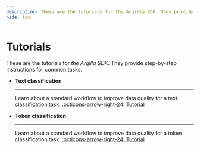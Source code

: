 ```yaml
---
description: These are the tutorials for the Argilla SDK. They provide step-by-step instructions for common tasks.
hide: toc
---
```



# Tutorials

These are the tutorials for *the Argilla SDK*. They provide step-by-step instructions for common tasks.

<div class="grid cards" markdown>

-   __Text classification__

    ---

    Learn about a standard workflow to improve data quality for a text classification task.
    [:octicons-arrow-right-24: Tutorial](text_classification.ipynb)

-   __Token classification__

    ---

    Learn about a standard workflow to improve data quality for a token classification task.
    [:octicons-arrow-right-24: Tutorial](token_classification.ipynb)

</div>
